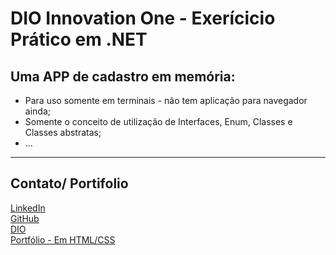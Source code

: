 <h1>DIO Innovation One - Exerícicio Prático em .NET</h1>

<h2>Uma APP de cadastro em memória:</h2>

 <ul> 
  <li>Para uso somente em terminais - não tem aplicação para navegador ainda;</li>
  <li>Somente o conceito de utilização de Interfaces, Enum, Classes e Classes abstratas;</li>
  <li> ...</li>
 </ul>
<hr>
<h2>Contato/ Portifolio</h2>
<a href="https://www.linkedin.com/in/mateus-pereira-2464a4228/" title="Click para Acessar" target="_blank" rel="external">LinkedIn</a><br><a href="https://github.com/Mateus-PS-Dev" title="Click para Acessar" target="_blank" rel="external">GitHub</a><br><a href="https://web.dio.me/users/mateuspsdev?tab=achievements" title="Click para Acessar" target="_blank" rel="external">DIO</a><br><a href="https://github.com/Mateus-PS-Dev/estudos-dev-web" title="Click para Acessar" target="_blank" rel="external">Portfólio - Em HTML/CSS</a>
